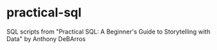 # practical-sql
SQL scripts from "Practical SQL: A Beginner's Guide to Storytelling with Data" by Anthony DeBArros
